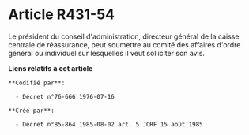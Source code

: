 # Article R431-54

Le président du conseil d'administration, directeur général de la caisse centrale de réassurance, peut soumettre au comité
des affaires d'ordre général ou individuel sur lesquelles il veut solliciter son avis.

**Liens relatifs à cet article**

	**Codifié par**:

	  - Décret n°76-666 1976-07-16

	**Créé par**:

	  - Décret n°85-864 1985-08-02 art. 5 JORF 15 août 1985
